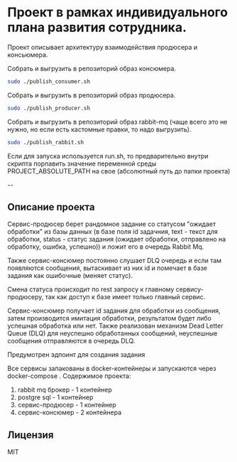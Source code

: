 # Проект в рамках индивидуального плана развития сотрудника.

Проект описывает архитектуру взаимодействия продюсера и консьюмера.

Собрать и выгрузить в репозиторий образ консюмера.
```sh
sudo ./publish_consumer.sh
```

Собрать и выгрузить в репозиторий образ продюсера.
```sh
sudo ./publish_producer.sh
```
Собрать и выгрузить в репозиторий образ rabbit-mq (чаще всего это не нужно, но если есть кастомные правки, то надо выгрузить).
```sh
sudo ./publish_rabbit.sh
```
Если для запуска используется run.sh, то предварительно внутри скрипта порпавить значение переменной среды PROJECT_ABSOLUTE_PATH на свое (абсолютный путь до папки проекта)

--
## Описание проекта

Сервис-продюсер берет рандомное задание со статусом "ожидает обработки" из базы данных (в базе поля id задачния, text - текст для обработки, status - статус задания (ожидает обработки, отправлено на обработку, ошибка, успешно)) и ложит его в очередь Rabbit Mq.

Также сервис-консюмер постоянно слушает DLQ очередь и если там появляются сообщения, вытаскивает из них id и помечает в базе задания как ошибочные (меняет статус).

Смена статуса происходит по rest запросу к главному сервису-продюсеру, так как доступ к базе имеет только главный сервис.

Сервис-консюмер получает id задания для обработки из сообщения, затем производится имитация обработки, результатом будет либо успешная обработка или нет. Также реализован механизм Dead Letter Queue (DLQ) для неуспешно обработанных сообщений, неуспешные сообщения отправляются в очередь DLQ.

Предумотрен эдпоинт для создания задания

Все сервисы запакованы в docker-контейнеры и запускаются через docker-compose .
Содержимое проекта:
1) rabbit mq брокер - 1 контейнер
2) postgre sql - 1 контейнер
3) сервис-продюсер - 1 контейнер
4) сервис-консюмер - 2 контейнера

## Лицензия

MIT